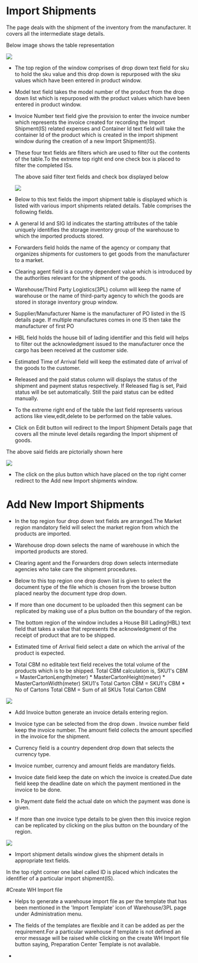 # Import Shipments

The page deals with the shipment of the inventory from the manufacturer. It covers all the intermediate stage details.

   Below image shows the table representation

  ![](https://i.ibb.co/qBtybhN/importhme.png)

- The  top region of the window comprises of drop down text field  for sku to hold the sku value and this drop down is repurposed with the sku values which have been entered in product window.

- Model text field takes the model number of the product from the drop down list which is repurposed with the product values which have been entered in product window.

- Invoice Number text field give the provision to enter the invoice number which represents the invoice created for recording the Import Shipment(IS) related expenses and Container Id text field will take the container Id of the product which is created in the import shipment window during the creation of a new Import Shipment(IS).

- These four text fields are filters which are used to filter out the contents of the table.To the extreme top right end one check box is placed to filter the completed ISs.

  The above said filter text fields and check box displayed below

  ![](https://i.ibb.co/CzrbJZ6/import-shipmentfilterfleds.png)



- Below to this text fields the import shipment table is displayed which  is listed with various import shipments related details. Table comprises the following fields.

- A general  Id and SIG Id indicates the starting attributes of the table uniquely identifies the storage inventory group of the warehouse to which the imported products stored.

- Forwarders field holds the name of the agency or company that organizes shipments for customers to get goods from the manufacturer to a market.

- Clearing agent field is a country dependent value which is introduced by the authorities relevant for the shipment of the goods.

- Warehouse/Third Party Logistics(3PL) column will keep the  name of warehouse or the name of third-party agency to which the goods are stored in storage inventory group window.

- Supplier/Manufacturer Name is the manufacturer of PO listed in the IS details page. If multiple manufactures comes in one IS then take the manufacturer of first PO

- HBL field holds the house bill of lading identifier and this field will helps to filter out the acknowledgment issued to the manufacturer once the cargo has been received at the customer side.

- Estimated Time of Arrival field will keep the estimated date of arrival of the goods to the customer.

- Released and the paid status column will displays the status of the shipment and payment status respectively. If Released flag is set, Paid status will be set automatically. Still the paid status can be edited manually.

- To the extreme right end of the table the last field represents various actions like view,edit,delete to be performed on the table values.

- Click on Edit button will redirect to the Import Shipment Details page that covers all the minute level details regarding the Import shipment of goods.

 The above said fields are pictorially shown here

![](https://i.ibb.co/sQVXxRj/IS-headers.jpg)

- The click on the plus button which have placed on the top right corner redirect to the Add new Import shipments window.

# Add New Import Shipments

- In the top region four drop down text fields are arranged.The Market region mandatory field will select the market region from which the products are imported.

- Warehouse drop down selects the name of warehouse in which the imported products are stored.

- Clearing agent and the Forwarders drop down selects intermediate agencies who take care the shipment procedures.

- Below to this top region one drop down list is given to select the document type of the file which is chosen from the browse button placed nearby the document type drop down.

- If more than one document to be uploaded then this segment can be replicated by making use of a plus button on the boundary of the region.

- The bottom region of the window includes a House Bill Lading(HBL) text field that takes a value that represents the  acknowledgment of the receipt of product that are to be shipped.

- Estimated time of Arrival field select a date on which the arrival of the product is expected.

- Total CBM no editable text field receives the total volume of the products which is to be shipped.
Total CBM calculation is,
SKU1's CBM = MasterCartonLength(meter) * MasterCartonHeight(meter) * MasterCartonWidth(meter)
SKU1's Total Carton CBM = SKU1's CBM * No of Cartons
Total CBM  = Sum of all SKUs Total Carton CBM

![](https://i.ibb.co/VMzf17X/IS-add-one.jpg)

- Add Invoice button generate an invoice details entering region.

- Invoice type can be selected from the drop down . Invoice number field keep the invoice number. The amount field collects the amount specified in the invoice for the shipment.

- Currency field is a country dependent drop down that selects the currency type.

- Invoice number, currency and amount fields are mandatory fields.

- Invoice date field keep the date on which the invoice is created.Due date field keep the deadline date on which the payment mentioned in the invoice to be done.

- In Payment date field the actual date on which the payment was done is given.

- If more than one invoice type details to be given then this invoice region can be replicated by clicking on the plus button on the boundary of the region.

![](https://i.ibb.co/g9W4Jdv/invoice.jpg)

- Import shipment details window gives the shipment details in appropriate text fields.

In the top right corner one label called ID is placed which indicates the identifier of a particular import shipment(IS).

#Create WH Import file 

- Helps to generate a warehouse import file as per the template that has been mentioned in the 'Import Template' icon of Warehouse/3PL page under Administration menu.

- The fields of the templates are flexible and it can be added as per the requirement.For a particular warehouse if template is not defined an error message will be raised while clicking on the create WH Import file button saying, Preparation Center Template is not available.

- 
























